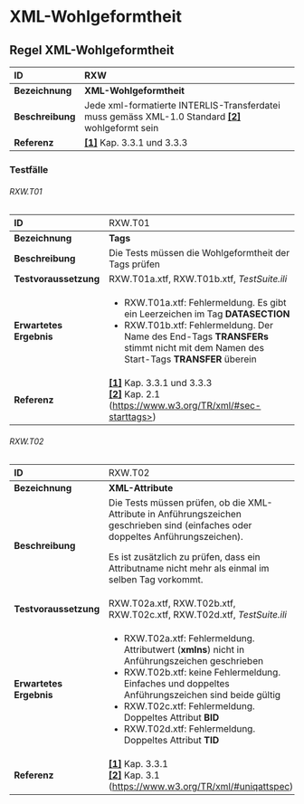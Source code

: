# XML-Wohlgeformtheit

## Regel XML-Wohlgeformtheit
|ID|RXW
|:--|:--
|**Bezeichnung**|**XML-Wohlgeformtheit**
|**Beschreibung**|Jede xml-formatierte INTERLIS-Transferdatei muss gemäss XML-1.0 Standard **[[2]](#2-w3c-extensible-markup-language-xml-10-fifth-edition-26112008)** wohlgeformt sein |
|**Referenz**|**[[1]](a.md#1-kogis-interlis-2--referenzhandbuch-13042006)** Kap. 3.3.1 und 3.3.3

### Testfälle
###### RXW.T01
|ID|<span style="font-weight:normal">RXW.T01</span>
|:--|:--
|**Bezeichnung**|**Tags**
|**Beschreibung**|Die Tests müssen die Wohlgeformtheit der Tags prüfen
|**Testvoraussetzung**|RXW.T01a.xtf, RXW.T01b.xtf, *TestSuite.ili*
|**Erwartetes Ergebnis**|<ul><li>RXW.T01a.xtf: Fehlermeldung. Es gibt ein Leerzeichen im Tag **DATASECTION**</li><li>RXW.T01b.xtf: Fehlermeldung. Der Name des End-Tags **TRANSFERs** stimmt nicht mit dem Namen des Start-Tags **TRANSFER** überein</li></ul>
|**Referenz**|**[[1]](#1-kogis-interlis-2--referenzhandbuch-13042006)** Kap. 3.3.1 und 3.3.3 <br/>**[[2]](#2-w3c-extensible-markup-language-xml-10-fifth-edition-26112008)** Kap. 2.1 (https://www.w3.org/TR/xml/#sec-starttags>)

###### RXW.T02
|ID|<span style="font-weight:normal">RXW.T02</span>
|:--|:--
|**Bezeichnung**|**XML-Attribute**
|**Beschreibung**|Die Tests müssen prüfen, ob die XML-Attribute in Anführungszeichen geschrieben sind (einfaches oder doppeltes Anführungszeichen). <p>Es ist zusätzlich zu prüfen, dass ein Attributname nicht mehr als einmal im selben Tag vorkommt.</p>
|**Testvoraussetzung**|RXW.T02a.xtf, RXW.T02b.xtf, RXW.T02c.xtf, RXW.T02d.xtf, *TestSuite.ili*
|**Erwartetes Ergebnis**|<ul><li>RXW.T02a.xtf: Fehlermeldung. Attributwert (**xmlns**) nicht in Anführungszeichen geschrieben</li><li>RXW.T02b.xtf: keine Fehlermeldung. Einfaches und doppeltes Anführungszeichen sind beide gültig</li><li>RXW.T02c.xtf: Fehlermeldung. Doppeltes Attribut **BID**</li><li>RXW.T02d.xtf: Fehlermeldung. Doppeltes Attribut **TID**</li></ul>
|**Referenz**|**[[1]](#1-kogis-interlis-2--referenzhandbuch-13042006)** Kap. 3.3.1<br/>**[[2]](#2-w3c-extensible-markup-language-xml-10-fifth-edition-26112008)** Kap. 3.1 (https://www.w3.org/TR/xml/#uniqattspec)

